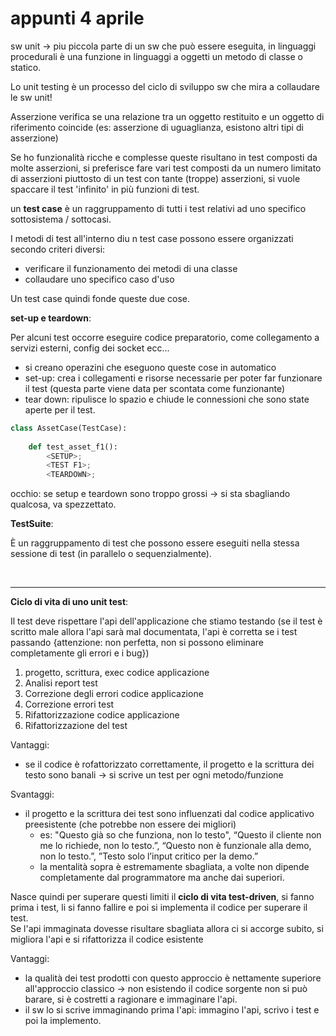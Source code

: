 # appunti 4 aprile


sw unit -> piu piccola parte di un sw che può essere eseguita, in linguaggi procedurali è una funzione in linguaggi a oggetti un metodo di classe o statico. 

Lo unit testing è un processo del ciclo di sviluppo sw che mira a collaudare le sw unit!  


Asserzione verifica se una relazione tra un oggetto restituito e un oggetto di riferimento coincide (es: asserzione di uguaglianza, esistono altri tipi di asserzione)    


Se ho funzionalità ricche e complesse queste risultano in test composti da molte asserzioni, si preferisce fare vari test composti da un numero limitato di asserzioni piuttosto di un test con tante (troppe) asserzioni, si vuole spaccare il test 'infinito' in più funzioni di test.   


un **test case** è un raggruppamento di tutti i test relativi ad uno specifico sottosistema / sottocasi.  

I metodi di test all'interno diu n test case possono essere organizzati secondo criteri diversi:
- verificare il funzionamento dei metodi di una classe 
- collaudare uno specifico caso d'uso  

Un test case quindi fonde queste due cose.  


**set-up e teardown**:  

Per alcuni test occorre eseguire codice preparatorio, come collegamento a servizi esterni, config dei socket ecc...
- si creano operazini che eseguono queste cose in automatico
- set-up: crea i collegamenti e risorse necessarie per poter far funzionare il test (questa parte viene data per scontata come funzionante)
- tear down: ripulisce lo spazio e chiude le connessioni che sono state aperte per il test.  

```python
class AssetCase(TestCase):
    
    def test_asset_f1():
        <SETUP>;
        <TEST F1>;
        <TEARDOWN>;
```


occhio: se setup e teardown sono troppo grossi -> si sta sbagliando qualcosa, va spezzettato.  


**TestSuite**:  

È un raggruppamento di test che possono essere eseguiti nella stessa sessione di test (in parallelo o sequenzialmente).  

<br>

--- 

**Ciclo di vita di uno unit test**:  

Il test deve rispettare l'api dell'applicazione che stiamo testando (se il test è scritto male allora l'api sarà mal documentata, l'api è corretta se i test passando {attenzione: non perfetta, non si possono eliminare completamente gli errori e i bug})    

1. progetto, scrittura, exec codice applicazione 
2. Analisi report test
3. Correzione degli errori codice applicazione 
4. Correzione errori test
5. Rifattorizzazione codice applicazione 
6. Rifattorizzazione del test


Vantaggi:
- se il codice è rofattorizzato correttamente, il progetto e la scrittura dei testo sono banali -> si scrive un test per ogni metodo/funzione 

Svantaggi:
- il progetto e la scrittura dei test sono influenzati dal codice applicativo preesistente (che potrebbe non essere dei migliori)  
    - es: "Questo già so che funziona, non lo testo", “Questo il cliente non me lo richiede, non lo testo.”, “Questo non è funzionale alla demo, non lo testo.”, ”Testo solo l’input critico per la demo.”  
    - la mentalità sopra è estremamente sbagliata, a volte non dipende completamente dal programmatore ma anche dai superiori.  


Nasce quindi per superare questi limiti il **ciclo di vita test-driven**, si fanno prima i test, li si fanno fallire e poi si implementa il codice per superare il test.  
Se l'api immaginata dovesse risultare sbagliata allora ci si accorge subito, si migliora l'api e si rifattorizza il codice esistente

Vantaggi:
- la qualità dei test prodotti con questo approccio è nettamente superiore all'approccio classico -> non esistendo il codice sorgente non si può barare, si è costretti a ragionare e immaginare l'api. 
- il sw lo si scrive immaginando prima l'api: immagino l'api, scrivo i test e poi la implemento.     

